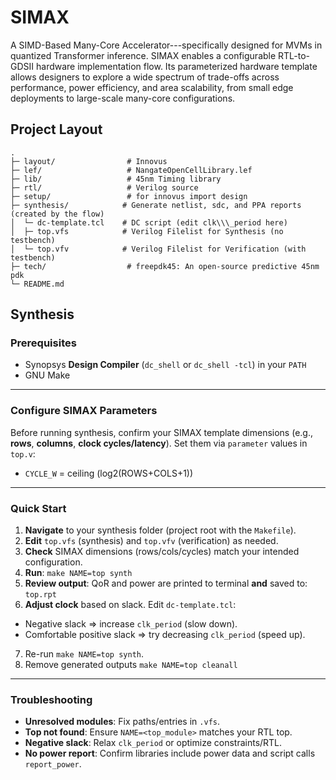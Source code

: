 # SIMAX

A SIMD-Based Many-Core Accelerator---specifically designed for MVMs in quantized Transformer inference. SIMAX enables a configurable RTL-to-GDSII hardware implementation flow. Its parameterized hardware template allows designers to explore a wide spectrum of trade-offs across performance, power efficiency, and area scalability, from small edge deployments to large-scale many-core configurations.

## Project Layout

```
.
├─ layout/                # Innovus
├─ lef/                   # NangateOpenCellLibrary.lef
├─ lib/					  # 45nm Timing library
├─ rtl/                   # Verilog source
├─ setup/				  # for innovus import design
├─ synthesis/            # Generate netlist, sdc, and PPA reports (created by the flow)
│  └─ dc-template.tcl    # DC script (edit clk\\\_period here)
│  ├─ top.vfs            # Verilog Filelist for Synthesis (no testbench)
│  └─ top.vfv            # Verilog Filelist for Verification (with testbench)
├─ tech/				  # freepdk45: An open-source predictive 45nm pdk
└─ README.md
```



## Synthesis



### Prerequisites

- Synopsys **Design Compiler** (`dc_shell` or `dc_shell -tcl`) in your `PATH`
- GNU Make

---

### Configure SIMAX Parameters

Before running synthesis, confirm your SIMAX template dimensions (e.g., **rows**, **columns**, **clock cycles/latency**).
Set them via `parameter` values in `top.v`:

* `CYCLE_W` = ceiling (log2(ROWS+COLS+1))

---

### Quick Start

1. **Navigate** to your synthesis folder (project root with the `Makefile`).
2. **Edit** `top.vfs` (synthesis) and `top.vfv` (verification) as needed.
3. **Check** SIMAX dimensions (rows/cols/cycles) match your intended configuration.
4. **Run**: `make NAME=top synth`
5. **Review output**: QoR and power are printed to terminal **and** saved to: `top.rpt`
6. **Adjust clock** based on slack. Edit `dc-template.tcl`:
- Negative slack ⇒ increase `clk_period` (slow down).
- Comfortable positive slack ⇒ try decreasing `clk_period` (speed up).
7. Re-run `make NAME=top synth`.
8. Remove generated outputs `make NAME=top cleanall`



---

### Troubleshooting

* **Unresolved modules**: Fix paths/entries in `.vfs`.
* **Top not found**: Ensure `NAME=<top_module>` matches your RTL top.
* **Negative slack**: Relax `clk_period` or optimize constraints/RTL.
* **No power report**: Confirm libraries include power data and script calls `report_power`.
